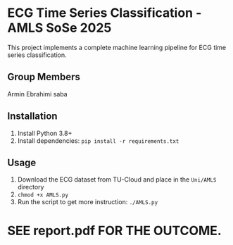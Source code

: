 # ECG Time Series Classification - AMLS SoSe 2025
This project implements a complete machine learning pipeline for ECG time series classification.
## Group Members
Armin Ebrahimi saba
## Installation
1. Install Python 3.8+
2. Install dependencies:
`pip install -r requirements.txt`
## Usage
1. Download the ECG dataset from TU-Cloud and place in the `Uni/AMLS` directory
2. `chmod +x AMLS.py`
3. Run the script to get more instruction:
`./AMLS.py`

# SEE report.pdf FOR THE OUTCOME.
